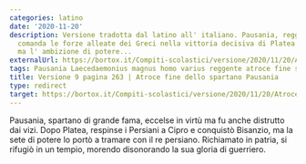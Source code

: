 ```yaml
---
categories: latino
date: '2020-11-20'
description: Versione tradotta dal latino all' italiano. Pausania, reggente di Sparta,
  comanda le forze alleate dei Greci nella vittoria decisiva di Platea contro i Persiani,
  ma l' ambizione di potere...
externalUrl: https://bortox.it/Compiti-scolastici/versione/2020/11/20/Atroce-fine-dello-spartano-pausania.html
tags: Pausania Laecedaemonius magnus homo varius reggente atroce fine spartano
title: Versione 9 pagina 263 | Atroce fine dello spartano Pausania
type: redirect
target: https://bortox.it/Compiti-scolastici/versione/2020/11/20/Atroce-fine-dello-spartano-pausania.html
---
```

Pausania, spartano di grande fama, eccelse in virtù ma fu anche distrutto dai vizi. Dopo Platea, respinse i Persiani a Cipro e conquistò Bisanzio, ma la sete di potere lo portò a tramare con il re persiano. Richiamato in patria, si rifugiò in un tempio, morendo disonorando la sua gloria di guerriero.